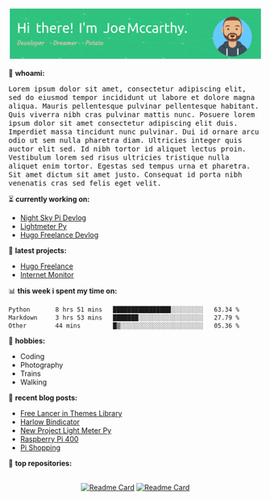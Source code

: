 ![Header](./github-header-image.png)

🧐 **whoami:**
<p>
<samp>
Lorem ipsum dolor sit amet, consectetur adipiscing elit, sed do eiusmod tempor incididunt ut labore et dolore magna aliqua. Mauris pellentesque pulvinar pellentesque habitant. Quis viverra nibh cras pulvinar mattis nunc. Posuere lorem ipsum dolor sit amet consectetur adipiscing elit duis. Imperdiet massa tincidunt nunc pulvinar. Dui id ornare arcu odio ut sem nulla pharetra diam. Ultricies integer quis auctor elit sed. Id nibh tortor id aliquet lectus proin. Vestibulum lorem sed risus ultricies tristique nulla aliquet enim tortor. Egestas sed tempus urna et pharetra. Sit amet dictum sit amet justo. Consequat id porta nibh venenatis cras sed felis eget velit.
</samp>
</p>

:hourglass_flowing_sand: **currently working on:**
<!-- SPUD_WORKING_ON:START -->
- [Night Sky Pi Devlog](https://joemccarthy.co.uk/devlogs/night-sky-pi/)
- [Lightmeter Py](https://joemccarthy.co.uk/devlogs/lightmeter-py/)
- [Hugo Freelance Devlog](https://joemccarthy.co.uk/devlogs/hugo-freelance/)
<!-- SPUD_WORKING_ON:END -->

🌱 **latest projects:**
<!-- SPUD_PROJECTS:START -->
- [Hugo Freelance](https://joemccarthy.co.uk/projects/hugo-freelance/)
- [Internet Monitor](https://joemccarthy.co.uk/projects/internet-monitor/)
<!-- SPUD_PROJECTS:END -->

📊 **this week i spent my time on:**
<!--START_SECTION:waka-->

```text
Python       8 hrs 51 mins   ████████████████░░░░░░░░░   63.34 %
Markdown     3 hrs 53 mins   ███████░░░░░░░░░░░░░░░░░░   27.79 %
Other        44 mins         █▒░░░░░░░░░░░░░░░░░░░░░░░   05.36 %
```

<!--END_SECTION:waka-->

📅 **hobbies:**
- Coding
- Photography
- Trains
- Walking

:memo: **recent blog posts:**
<!-- SPUD_POSTS:START -->
- [Free Lancer in Themes Library](https://joemccarthy.co.uk/posts/free-lancer-in-themes-library/)
- [Harlow Bindicator](https://joemccarthy.co.uk/posts/harlow-bindicator/)
- [New Project Light Meter Py](https://joemccarthy.co.uk/posts/new-project-light-meter-py/)
- [Raspberry Pi 400](https://joemccarthy.co.uk/posts/pi-400/)
- [Pi Shopping](https://joemccarthy.co.uk/posts/pi-shopping/)
<!-- SPUD_POSTS:END -->

:abacus: **top repositories:**
</br>
</br>
<div align="center">

  [![Readme Card](https://github-readme-stats.vercel.app/api/pin/?username=joseph-mccarthy&repo=internet-monitor)](https://github.com/joseph-mccarthy/internet-monitor)
[![Readme Card](https://github-readme-stats.vercel.app/api/pin/?username=joseph-mccarthy&repo=hugo-bootstrap-freelancer-template)](https://github.com/joseph-mccarthy/hugo-bootstrap-freelancer-template)

  </div>

